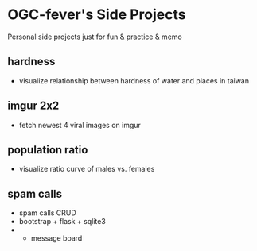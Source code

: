 # OGC-fever's Side Projects

Personal side projects just for fun & practice & memo

## hardness
- visualize relationship between hardness of water and places in taiwan

## imgur 2x2
- fetch newest 4 viral images on imgur

## population ratio
- visualize ratio curve of males vs. females

## spam calls
- spam calls CRUD 
- bootstrap + flask + sqlite3
- + message board